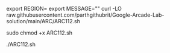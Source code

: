 export REGION=
export MESSAGE=""
curl -LO raw.githubusercontent.com/parthgithubrit/Google-Arcade-Lab-solution/main/ARC/ARC112.sh

sudo chmod +x ARC112.sh

./ARC112.sh
